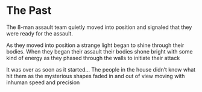 # The Past

The 8-man assault team quietly moved into position and signaled that they were ready for the assault.

As they moved into position a strange light began to shine through their bodies. When they began their assault their bodies shone bright with some kind of energy as they phased through the walls to initiate their attack

It was over as soon as it started&hellip; The people in the house didn’t know what hit them as the mysterious shapes faded in and out of view moving with inhuman speed and precision
